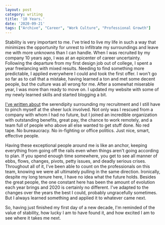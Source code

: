 ```yaml
---
layout: post
category: writing
title: '10 Years.'
date: '2020-09-21'
tags: ["Archive", "Career", "Work Culture", "Professional Growth"]
---
```


Stability is very important to me. I've tried to live my life in such a way that minimizes the opportunity for unrest to infiltrate my surroundings and leave me with more unknowns than I can handle. When I was recruited by my company 10 years ago, I was at an epicenter of career uncertainty. Following the departure from my first design job out of college, I spent a year freelancing with mixed results. Needing to find something more predictable, I applied everywhere I could and took the first offer. I won't go so far as to call that a mistake, having learned a ton and met some decent people, but the culture was all wrong for me. After a somewhat miserable year, I was more than ready to move on. I updated my website with some of my newly learned skills and started blogging a bit.

<!--more-->

[I've written about](post/working-from-home/) the serendipity surrounding my recruitment and I still have to pinch myself at the sheer luck involved. Not only was I rescued from a company with whom I had no future, but I joined an incredible organization with outstanding benefits, great pay, the chance to work remotely, and a team full of people who above all else wanted to get stuff done. No red tape. No bureaucracy. No in-fighting or office politics. Just nice, smart, effective people.

Having these exceptional people around me is like an anchor, keeping everything from going off the rails even when things aren't going according to plan. If you spend enough time somewhere, you get to see all manner of ebbs, flows, changes, pivots, petty issues, and deadly serious crises. Throughout all of it, I've been able to count on the professionals on this team, knowing we were all ultimately pulling in the same direction. Ironically, despite my long tenure here, I have no idea what the future holds. Besides the great people, the one constant here has been the amount of evolution each year brings and 2020 is certainly no different. I've adapted to the changes over the years the best I could, probably ungracefully sometimes. But I always learned something and applied it to whatever came next.

So, having just finished my first day of a new decade, I'm reminded of the value of stability, how lucky I am to have found it, and how excited I am to see where it takes me next.
